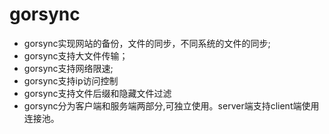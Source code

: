 # gorsync

<ul>
<li>gorsync实现网站的备份，文件的同步，不同系统的文件的同步; </li>
<li>gorsync支持大文件传输；</li>
<li>gorsync支持网络限速;</li>
<li>gorsync支持ip访问控制</li>
<li>gorsync支持文件后缀和隐藏文件过滤</li>
<li>gorsync分为客户端和服务端两部分,可独立使用。server端支持client端使用连接池。</li>
</ul>
